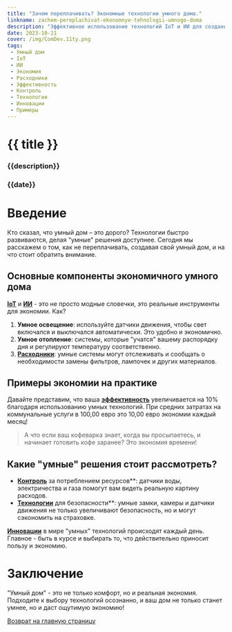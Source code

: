 ```yaml
---
title: "Зачем переплачивать? Экономные технологии умного дома."
linkname: zachem-pereplachivat-ekonomnye-tehnologii-umnogo-doma
description: "Эффективное использование технологий IoT и ИИ для создания экономичных систем умного дома."
date: 2023-10-21
cover: /img/ComDev.11ty.png
tags:
 - Умный дом
 - IoT
 - ИИ
 - Экономия
 - Расходники
 - Эффективность
 - Контроль
 - Технологии
 - Инновации
 - Примеры
---
```


# {{ title }}
### {{description}}
### {{date}}

# Введение

Кто сказал, что умный дом – это дорого? Технологии быстро развиваются, делая "умные" решения доступнее. Сегодня мы расскажем о том, как не переплачивать, создавая свой умный дом, и на что стоит обратить внимание.

## Основные компоненты экономичного умного дома

**[IoT](/)** и **[ИИ](/)** - это не просто модные словечки, это реальные инструменты для экономии. Как?

1. **Умное освещение**: используйте датчики движения, чтобы свет включался и выключался автоматически. Это удобно и экономично.
1. **Умное отопление**: системы, которые "учатся" вашему распорядку дня и регулируют температуру соответственно.
1. **[Расходники](/)**: умные системы могут отслеживать и сообщать о необходимости замены фильтров, лампочек и других материалов.

## Примеры экономии на практике

Давайте представим, что ваша **[эффективность](/)** увеличивается на 10% благодаря использованию умных технологий. При средних затратах на коммунальные услуги в 100,00 евро это 10,00 евро экономии каждый месяц!

> А что если ваш кофеварка знает, когда вы просыпаетесь, и начинает готовить кофе заранее? Это экономия времени!

## Какие "умные" решения стоит рассмотреть?

* **[Контроль](/)** за потреблением ресурсов**: датчики воды, электричества и газа помогут вам видеть реальную картину расходов.
* **[Технологии](/)** для безопасности**: умные замки, камеры и датчики движения не только увеличивают безопасность, но и могут сэкономить на страховке.

**[Инновации](/)** в мире "умных" технологий происходят каждый день. Главное - быть в курсе и выбирать то, что действительно приносит пользу и экономию.

# Заключение

"Умный дом" - это не только комфорт, но и реальная экономия. Подходите к выбору технологий осознанно, и ваш дом не только станет умнее, но и даст ощутимую экономию!

[Возврат на главную страницу](/)